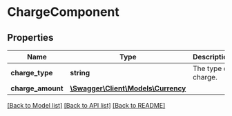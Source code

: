 # ChargeComponent

## Properties
Name | Type | Description | Notes
------------ | ------------- | ------------- | -------------
**charge_type** | **string** | The type of charge. | [optional] 
**charge_amount** | [**\Swagger\Client\Models\Currency**](Currency.md) |  | [optional] 

[[Back to Model list]](../../README.md#documentation-for-models) [[Back to API list]](../../README.md#documentation-for-api-endpoints) [[Back to README]](../../README.md)

